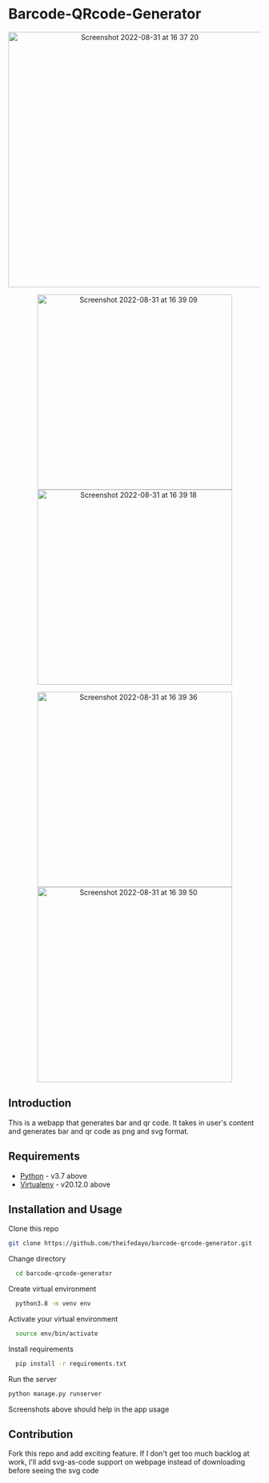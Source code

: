 # Barcode-QRcode-Generator

<center>
    <img width="509" alt="Screenshot 2022-08-31 at 16 37 20" src="https://user-images.githubusercontent.com/47679952/187741025-1926fb56-e2cb-42c7-90a2-f0c87105f4b9.png"/>


<p float="left">
    <img width="389" alt="Screenshot 2022-08-31 at 16 39 09" src="https://user-images.githubusercontent.com/47679952/187741430-e1cd5938-97c5-4d47-a090-2ce501e28585.png"/>
    <img width="389" alt="Screenshot 2022-08-31 at 16 39 18" src="https://user-images.githubusercontent.com/47679952/187743339-0bf68d2a-1736-4567-b038-702c5630a27d.png"/>

</p>

<p float="left">
    <img width="389" alt="Screenshot 2022-08-31 at 16 39 36" src="https://user-images.githubusercontent.com/47679952/187743286-3258135b-f37f-4926-a190-c403fbbdd04e.png"/>
    <img width="389" alt="Screenshot 2022-08-31 at 16 39 50" src="https://user-images.githubusercontent.com/47679952/187743426-7a2e058b-e8a1-43b2-8aa7-d0e8713f7bca.png"/>  
    </p>
</center>


## Introduction

This is a webapp that generates bar and qr code. It takes in user's content and generates bar and qr code as png and svg format.

## Requirements

* [Python](https://python.org) -  v3.7 above
* [Virtualenv](https://pypi.org/project/virtualenv/) - v20.12.0 above

## Installation and Usage
 Clone this repo

  ```bash
  git clone https://github.com/theifedayo/barcode-qrcode-generator.git
  ```
Change directory
```bash
  cd barcode-qrcode-generator
  ```
Create virtual environment
```bash
  python3.8 -m venv env
  ```
Activate your virtual environment
```bash
  source env/bin/activate
  ```
Install requirements
```bash
  pip install -r requirements.txt
  ```
Run the server

  ```bash
  python manage.py runserver
  ```
Screenshots above should help in the app usage

## Contribution
Fork this repo and add exciting feature. If I don't get too much backlog at work, I'll add svg-as-code support on webpage instead of downloading before seeing the svg code
